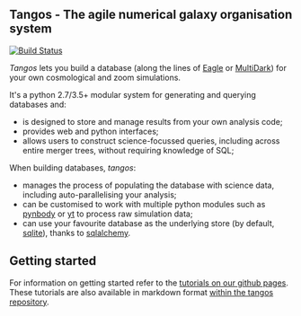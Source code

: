 Tangos - The agile numerical galaxy organisation system
-------------------------------------------------------

[![Build Status](https://travis-ci.org/pynbody/tangos.svg?branch=master)](https://travis-ci.org/pynbody/tangos)

_Tangos_ lets you build a database (along the lines of [Eagle](http://icc.dur.ac.uk/Eagle/database.php) 
or [MultiDark](https://www.cosmosim.org/cms/documentation/projects/multidark-bolshoi-project/))
 for your own cosmological and zoom simulations. 
 
It's a python 2.7/3.5+ modular system for generating and querying databases 
and:

 - is designed to store and manage results from your own analysis code;
 - provides web and python interfaces;
 - allows users to construct science-focussed queries, including across entire merger trees, 
   without requiring knowledge of SQL;
   
When building databases, _tangos_:   

 - manages the process of populating the database with science data, including auto-parallelising
   your analysis;
 - can be customised to work with multiple python modules such as 
   [pynbody](http://pynbody.github.io/pynbody/) or [yt](http://yt-project.org) to 
   process raw simulation data;
 - can use your favourite database as the underlying store 
   (by default, [sqlite](https://sqlite.org)), thanks to [sqlalchemy](https://www.sqlalchemy.org).

 
 Getting started
 ---------------
 
 For information on getting started refer to the [tutorials on our github pages](https://pynbody.github.io/tangos/).
 These tutorials are also available in markdown format [within the tangos repository](docs/index.md).